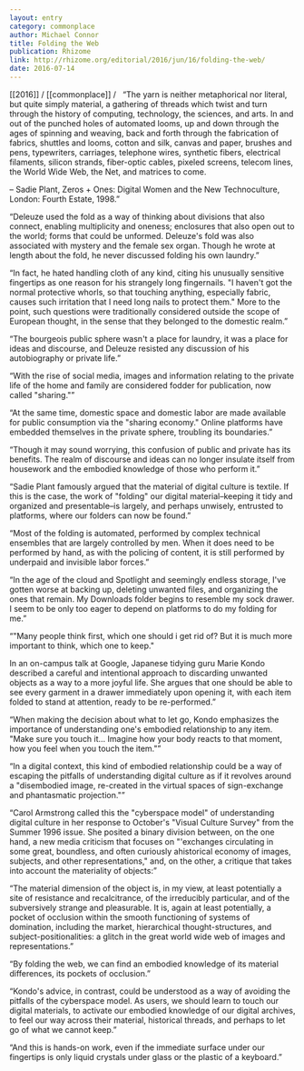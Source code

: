 ```yaml
---
layout: entry
category: commonplace
author: Michael Connor
title: Folding the Web
publication: Rhizome
link: http://rhizome.org/editorial/2016/jun/16/folding-the-web/
date: 2016-07-14
---
```


[[2016]] / [[commonplace]] / 
 
“The yarn is neither metaphorical nor literal, but quite simply material, a gathering of threads which twist and turn through the history of computing, technology, the sciences, and arts. In and out of the punched holes of automated looms, up and down through the ages of spinning and weaving, back and forth through the fabrication of fabrics, shuttles and looms, cotton and silk, canvas and paper, brushes and pens, typewriters, carriages, telephone wires, synthetic fibers, electrical filaments, silicon strands, fiber-optic cables, pixeled screens, telecom lines, the World Wide Web, the Net, and matrices to come.

– Sadie Plant, Zeros + Ones: Digital Women and the New Technoculture, London: Fourth Estate, 1998.”

“Deleuze used the fold as a way of thinking about divisions that also connect, enabling multiplicity and oneness; enclosures that also open out to the world; forms that could be unformed. Deleuze's fold was also associated with mystery and the female sex organ. Though he wrote at length about the fold, he never discussed folding his own laundry.”

“In fact, he hated handling cloth of any kind, citing his unusually sensitive fingertips as one reason for his strangely long fingernails. "I haven't got the normal protective whorls, so that touching anything, especially fabric, causes such irritation that I need long nails to protect them." More to the point, such questions were traditionally considered outside the scope of European thought, in the sense that they belonged to the domestic realm.”

“The bourgeois public sphere wasn't a place for laundry, it was a place for ideas and discourse, and Deleuze resisted any discussion of his autobiography or private life.”

“With the rise of social media, images and information relating to the private life of the home and family are considered fodder for publication, now called "sharing."”

“At the same time, domestic space and domestic labor are made available for public consumption via the "sharing economy." Online platforms have embedded themselves in the private sphere, troubling its boundaries.”

“Though it may sound worrying, this confusion of public and private has its benefits. The realm of discourse and ideas can no longer insulate itself from housework and the embodied knowledge of those who perform it.”

“Sadie Plant famously argued that the material of digital culture is textile. If this is the case, the work of "folding" our digital material–keeping it tidy and organized and presentable–is largely, and perhaps unwisely, entrusted to platforms, where our folders can now be found.”

“Most of the folding is automated, performed by complex technical ensembles that are largely controlled by men. When it does need to be performed by hand, as with the policing of content, it is still performed by underpaid and invisible labor forces.”

“In the age of the cloud and Spotlight and seemingly endless storage, I've gotten worse at backing up, deleting unwanted files, and organizing the ones that remain. My Downloads folder begins to resemble my sock drawer. I seem to be only too eager to depend on platforms to do my folding for me.”

“"Many people think first, which one should i get rid of? But it is much more important to think, which one to keep."

In an on-campus talk at Google, Japanese tidying guru Marie Kondo described a careful and intentional approach to discarding unwanted objects as a way to a more joyful life. She argues that one should be able to see every garment in a drawer immediately upon opening it, with each item folded to stand at attention, ready to be re-performed.”

“When making the decision about what to let go, Kondo emphasizes the importance of understanding one's embodied relationship to any item. "Make sure you touch it… Imagine how your body reacts to that moment, how you feel when you touch the item."”

“In a digital context, this kind of embodied relationship could be a way of escaping the pitfalls of understanding digital culture as if it revolves around a "disembodied image, re-created in the virtual spaces of sign-exchange and phantasmatic projection."”

“Carol Armstrong called this the "cyberspace model" of understanding digital culture in her response to October's "Visual Culture Survey" from the Summer 1996 issue. She posited a binary division between, on the one hand, a new media criticism that focuses on "'exchanges circulating in some great, boundless, and often curiously ahistorical economy of images, subjects, and other representations," and, on the other, a critique that takes into account the materiality of objects:”

“The material dimension of the object is, in my view, at least potentially a site of resistance and recalcitrance, of the irreducibly particular, and of the subversively strange and pleasurable. It is, again at least potentially, a pocket of occlusion within the smooth functioning of systems of domination, including the market, hierarchical thought-structures, and subject-positionalities: a glitch in the great world wide web of images and representations.”

“By folding the web, we can find an embodied knowledge of its material differences, its pockets of occlusion.”

“Kondo's advice, in contrast, could be understood as a way of avoiding the pitfalls of the cyberspace model. As users, we should learn to touch our digital materials, to activate our embodied knowledge of our digital archives, to feel our way across their material, historical threads, and perhaps to let go of what we cannot keep.”

“And this is hands-on work, even if the immediate surface under our fingertips is only liquid crystals under glass or the plastic of a keyboard.”

